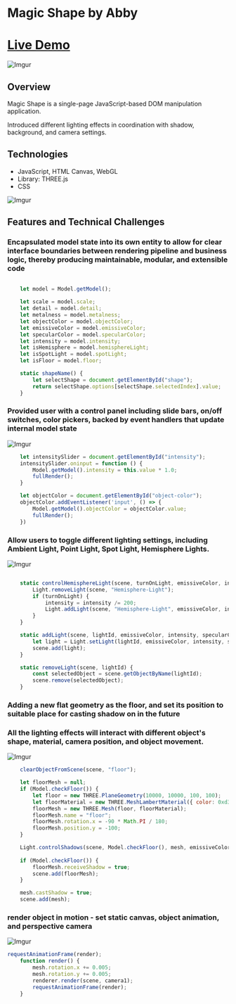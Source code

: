 # Magic Shape by Abby
# [Live Demo](https://abbytunes.github.io/magic-shape/)

![Imgur](https://i.imgur.com/B0b7NXc.png)

## Overview

Magic Shape is a single-page JavaScript-based DOM manipulation application.

Introduced different lighting effects in coordination with shadow, background, and camera settings.

## Technologies
 * JavaScript, HTML Canvas, WebGL
 * Library: THREE.js
 * CSS

![Imgur](https://i.imgur.com/LShpNOG.png)


## Features and Technical Challenges

### Encapsulated model state into its own entity to allow for clear interface boundaries between rendering pipeline and business logic, thereby producing maintainable, modular, and extensible code


```javascript 

	let model = Model.getModel();

	let scale = model.scale;
	let detail = model.detail;
	let metalness = model.metalness;
	let objectColor = model.objectColor;
	let emissiveColor = model.emissiveColor;
	let specularColor = model.specularColor;
	let intensity = model.intensity;
	let isHemisphere = model.hemisphereLight;
	let isSpotLight = model.spotLight;
	let isFloor = model.floor;

```

```javascript 
	static shapeName() {
		let selectShape = document.getElementById("shape");
		return selectShape.options[selectShape.selectedIndex].value;
	}
```

### Provided user with a control panel including slide bars, on/off switches, color pickers, backed by event handlers that update internal model state


![Imgur](https://i.imgur.com/aS1jOsA.png)

```javascript 
	let intensitySlider = document.getElementById("intensity");
	intensitySlider.oninput = function () {
		Model.getModel().intensity = this.value * 1.0;
		fullRender();
	}

	let objectColor = document.getElementById("object-color");
	objectColor.addEventListener('input', () => {
		Model.getModel().objectColor = objectColor.value;
		fullRender();
	})

```

### Allow users to toggle different lighting settings, including Ambient Light, Point Light, Spot Light, Hemisphere Lights. 


![Imgur](https://i.imgur.com/ad4yP2U.png)

```javascript

	static controlHemisphereLight(scene, turnOnLight, emissiveColor, intensity, specularColor) {
		Light.removeLight(scene, "Hemisphere-Light");
		if (turnOnLight) {
			intensity = intensity /= 200;
			Light.addLight(scene, "Hemisphere-Light", emissiveColor, intensity, specularColor);
		}
	}

	static addLight(scene, lightId, emissiveColor, intensity, specularColor) {
		let light = Light.setLight(lightId, emissiveColor, intensity, specularColor);
		scene.add(light);
	}

	static removeLight(scene, lightId) {
		const selectedObject = scene.getObjectByName(lightId);
		scene.remove(selectedObject);
	}
```

### Adding a new flat geometry as the floor, and set its position to suitable place for casting shadow on in the future

### All the lighting effects will interact with different object's shape, material, camera position, and object movement.


![Imgur](https://i.imgur.com/yM1AFZn.png)

```javascript 
	clearObjectFromScene(scene, "floor");

	let floorMesh = null;
	if (Model.checkFloor()) {
		let floor = new THREE.PlaneGeometry(10000, 10000, 100, 100);
		let floorMaterial = new THREE.MeshLambertMaterial({ color: 0xd3d3d3 });
		floorMesh = new THREE.Mesh(floor, floorMaterial);
		floorMesh.name = "floor";
		floorMesh.rotation.x = -90 * Math.PI / 180;
		floorMesh.position.y = -100;
	}

	Light.controlShadows(scene, Model.checkFloor(), mesh, emissiveColor, intensity);
	
	if (Model.checkFloor()) {
		floorMesh.receiveShadow = true;
		scene.add(floorMesh);
	}

	mesh.castShadow = true;
	scene.add(mesh);
```

### render object in motion - set static canvas, object animation, and perspective camera

![Imgur](https://i.imgur.com/17SV1LC.png)

```javascript 
requestAnimationFrame(render); 
	function render() {
		mesh.rotation.x += 0.005;
		mesh.rotation.y += 0.005;
		renderer.render(scene, camera1);
		requestAnimationFrame(render);
	}
```